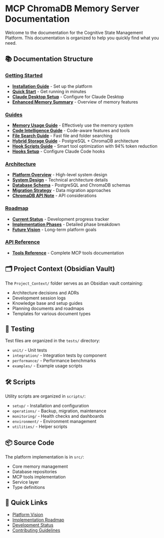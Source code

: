 # MCP ChromaDB Memory Server Documentation

Welcome to the documentation for the Cognitive State Management Platform. This documentation is organized to help you quickly find what you need.

## 📚 Documentation Structure

### [Getting Started](./getting-started/)
- **[Installation Guide](./getting-started/installation.md)** - Set up the platform
- **[Quick Start](./getting-started/quick-start.md)** - Get running in minutes
- **[Claude Desktop Setup](./getting-started/claude-desktop-setup.md)** - Configure for Claude Desktop
- **[Enhanced Memory Summary](./getting-started/enhanced-memory-summary.md)** - Overview of memory features

### [Guides](./guides/)
- **[Memory Usage Guide](./guides/memory-usage.md)** - Effectively use the memory system
- **[Code Intelligence Guide](./guides/code-intelligence.md)** - Code-aware features and tools
- **[File Search Guide](./guides/file-search.md)** - Fast file and folder searching
- **[Hybrid Storage Guide](./guides/hybrid-storage.md)** - PostgreSQL + ChromaDB architecture
- **[Hook Scripts Guide](./guides/hook-scripts.md)** - Smart tool optimization with 94% token reduction
- **[Hooks Setup](./guides/hooks-setup.md)** - Configure Claude Code hooks

### [Architecture](./architecture/)
- **[Platform Overview](./architecture/platform-overview.md)** - High-level system design
- **[System Design](./architecture/system-design.md)** - Technical architecture details
- **[Database Schema](./architecture/database-schema.md)** - PostgreSQL and ChromaDB schemas
- **[Migration Strategy](./architecture/migration-strategy.md)** - Data migration approaches
- **[ChromaDB API Note](./architecture/chromadb-api-note.md)** - API considerations

### [Roadmap](./roadmap/)
- **[Current Status](./roadmap/current-status.md)** - Development progress tracker
- **[Implementation Phases](./roadmap/implementation-phases.md)** - Detailed phase breakdown
- **[Future Vision](./roadmap/future-vision.md)** - Long-term platform goals

### [API Reference](./api/)
- **[Tools Reference](./api/tools-reference.md)** - Complete MCP tools documentation

## 🗂️ Project Context (Obsidian Vault)

The `Project_Context/` folder serves as an Obsidian vault containing:
- Architecture decisions and ADRs
- Development session logs
- Knowledge base and setup guides
- Planning documents and roadmaps
- Templates for various document types

## 🧪 Testing

Test files are organized in the `tests/` directory:
- `unit/` - Unit tests
- `integration/` - Integration tests by component
- `performance/` - Performance benchmarks
- `examples/` - Example usage scripts

## 🛠️ Scripts

Utility scripts are organized in `scripts/`:
- `setup/` - Installation and configuration
- `operations/` - Backup, migration, maintenance
- `monitoring/` - Health checks and dashboards
- `environment/` - Environment management
- `utilities/` - Helper scripts

## 📦 Source Code

The platform implementation is in `src/`:
- Core memory management
- Database repositories
- MCP tools implementation
- Service layer
- Type definitions

## 🚀 Quick Links

- [Platform Vision](../Project_Context/Architecture/Platform%20Approach%20-%20Cognitive%20State%20Management.md)
- [Implementation Roadmap](../Project_Context/Planning/roadmaps/Implementation%20Roadmap.md)
- [Development Status](./roadmap/current-status.md)
- [Contributing Guidelines](../CONTRIBUTING.md)